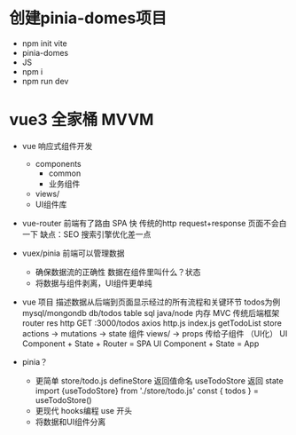 # 创建pinia-domes项目
- npm init vite
- pinia-domes
- JS
- npm i
- npm run dev

# vue3 全家桶   MVVM
- vue 响应式组件开发
    - components
        - common
        - 业务组件
    - views/
    - UI组件库
- vue-router
    前端有了路由
    SPA 快 传统的http request+response
    页面不会白一下
    缺点：SEO 搜索引擎优化差一点

- vuex/pinia
    前端可以管理数据
    - 确保数据流的正确性
        数据在组件里叫什么？状态
    - 将数据与组件剥离，UI组件更单纯

- vue 项目 描述数据从后端到页面显示经过的所有流程和关键环节
    todos为例
    mysql/mongondb db/todos table
    sql
    java/node 内存  MVC 传统后端框架
    router
    res
    http GET :3000/todos
    axios http.js index.js getTodoList
    store actions -> mutations -> state
    组件 views/ -> props 传给子组件 （UI化）
    UI Component + State + Router = SPA
    UI Component + State = App

- pinia？
    - 更简单
        store/todo.js defineStore 返回值命名 useTodoStore
        返回 state
        import {useTodoStore} from './store/todo.js'
        const { todos } = useTodoStore()
    - 更现代
        hooks编程 use 开头
    - 将数据和UI组件分离